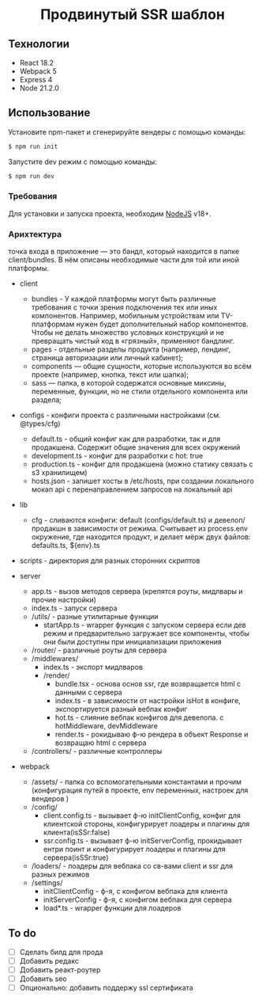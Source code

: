 <h1 align="center">Продвинутый SSR шаблон</h1>

## Технологии

-   React 18.2
-   Webpack 5
-   Express 4
-   Node 21.2.0

## Использование

Установите npm-пакет и сгенерируйте вендеры с помощью команды:

```sh
$ npm run init
```

Запустите dev режим с помощью команды:

```sh
$ npm run dev
```

### Требования

Для установки и запуска проекта, необходим [NodeJS](https://nodejs.org/) v18+.

### Арихтектура

точка входа в приложение — это бандл, который находится в папке client/bundles.
В нём описаны необходимые части для той или иной платформы.

-   client

    -   bundles - У каждой платформы могут быть различные требования с точки зрения подключения тех или иных компонентов.
        Например, мобильным устройствам или TV-платформам нужен будет дополнительный набор компонентов.
        Чтобы не делать множество условных конструкций и не превращать чистый код в «грязный», применяют бандлинг.
    -   pages - отдельные разделы продукта (например, лендинг, страница авторизации или личный кабинет);
    -   components — общие сущности, которые используются во всём проекте (например, кнопка, текст или шапка);
    -   sass — папка, в которой содержатся основные миксины, переменные, функции, но не стили отдельного компонента или раздела;

-   configs - конфиги проекта с различными настройками (см. @types/cfg)

    -   default.ts - общий конфиг как для разработки, так и для продакшена. Cодержит общие значения для всех окружений
    -   development.ts - конфиг для разработки с hot: true
    -   production.ts - конфиг для продакшена (можно статику связать с s3 хранилищем)
    -   hosts.json - запишет хосты в /etc/hosts, при создании локального мокап api c перенаправлением запросов на локальный api

-   lib

    -   cfg - сливаются конфиги: default (configs/default.ts) и девелоп/продакшн в зависимости от режима. Cчитывает из process.env окружение, где находится продукт, и делает мёрж двух файлов: defaults.ts, ${env}.ts

-   scripts - директория для разных сторонних скриптов

-   server

    -   app.ts - вызов методов сервера (крепятся роуты, мидлвары и прочие настройки)
    -   index.ts - запуск сервера
    -   /utils/ - разные утилитарные функции
        -   startApp.ts - wrapper функция с запуском сервера если дев режим и предварительно загружает все компоненты, чтобы они были доступны при инициализации приложения
    -   /router/ - различные роуты для сервера
    -   /middlewares/
        -   index.ts - экспорт мидлваров
        -   /render/
            -   bundle.tsx - основа основ ssr, где возвращается html с данными с сервера
            -   index.ts - в зависимости от настройки isHot в конфиге, экспортируется разный вебпак конфиг
            -   hot.ts - слияние вебпак конфигов для девелопа. с hotMiddleware, devMiddleware
            -   render.ts - рокидываю ф-ю рендера в объект Response и возвращаю html c сервера
    -   /controllers/ - различные контроллеры

-   webpack
    -   /assets/ - папка со вспомогательными константами и прочим (конфигурация путей в проекте, env переменных, настроек для вендеров )
    -   /config/
        -   client.config.ts - вызывает ф-ю initClientConfig, конфиг для клиентской стороны, конфигурирует лоадеры и плагины для клиента(isSSr:false)
        -   ssr.config.ts - вызывает ф-ю initServerConfig, прокидывает ентри поинт и конфигурирует лоадеры и плагины для сервера(isSSr:true)
    -   /loaders/ - лоадеры для вебпака со св-вами client и ssr для разных режимов
    -   /settings/
        -   initClientConfig - ф-я, с конфигом вебпака для клиента
        -   initServerConfig - ф-я, с конфигом вебпака для сервера
        -   load\*.ts - wrapper функции для лоадеров

## To do

-   [ ] Cделать билд для прода
-   [ ] Добавить редакс
-   [ ] Добавить реакт-роутер
-   [ ] Добавить seo
-   [ ] Опционально: добавить поддержу ssl сертификата
